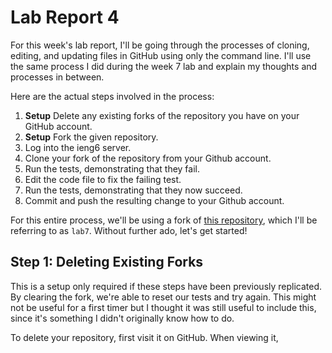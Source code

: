 # Lab Report 4
For this week's lab report, I'll be going through the processes of cloning, editing, and updating files in GitHub using only the command line.
I'll use the same process I did during the week 7 lab and explain my thoughts and processes in between.

Here are the actual steps involved in the process:
1. **Setup** Delete any existing forks of the repository you have on your GitHub account.
2. **Setup** Fork the given repository.
3. Log into the ieng6 server.
4. Clone your fork of the repository from your Github account.
5. Run the tests, demonstrating that they fail.
6. Edit the code file to fix the failing test.
8. Run the tests, demonstrating that they now succeed.
9. Commit and push the resulting change to your Github account.

For this entire process, we'll be using a fork of [this repository](https://github.com/ucsd-cse15l-w23/lab7), which I'll be referring to as `lab7`. 
Without further ado, let's get started!

## Step 1: Deleting Existing Forks
This is a setup only required if these steps have been previously replicated. By clearing the fork, we're able to reset our tests and try again. This might not be
useful for a first timer but I thought it was still useful to include this, since it's something I didn't originally know how to do. 

To delete your repository, first visit it on GitHub. When viewing it, 
